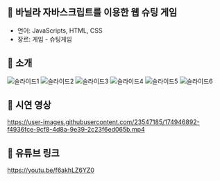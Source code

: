 ## 🚀 바닐라 자바스크립트를 이용한 웹 슈팅 게임 
 - 언어: JavaScripts, HTML, CSS
 - 장르: 게임 - 슈팅게임

## 🚀 소개
![슬라이드1](https://github.com/khwoowoo/web_shooting_game/assets/23547185/90d7fb90-71dc-4930-833c-67c05a82a3a8)
![슬라이드2](https://github.com/khwoowoo/web_shooting_game/assets/23547185/40e16abe-6782-4ec7-a4e1-9746244268d8)
![슬라이드3](https://github.com/khwoowoo/web_shooting_game/assets/23547185/e08db548-3bb4-47cb-a1aa-29a2eeae5e9b)
![슬라이드4](https://github.com/khwoowoo/web_shooting_game/assets/23547185/8165a019-e4b1-413b-9815-a18ca15c71b9)
![슬라이드5](https://github.com/khwoowoo/web_shooting_game/assets/23547185/977063ab-8b39-4dae-9eff-103aab64445a)
![슬라이드6](https://github.com/khwoowoo/web_shooting_game/assets/23547185/2547bfd1-d496-455f-b55a-2dd84d93aaa6)





## 🚀 시연 영상
https://user-images.githubusercontent.com/23547185/174946892-f4936fce-9cf8-4d8a-9e39-2c23f6ed065b.mp4


## 🚀 유튜브 링크
https://youtu.be/f6akhLZ6YZ0
